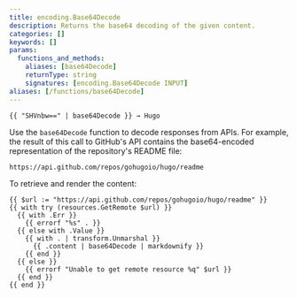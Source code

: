 ```yaml
---
title: encoding.Base64Decode
description: Returns the base64 decoding of the given content.
categories: []
keywords: []
params:
  functions_and_methods:
    aliases: [base64Decode]
    returnType: string
    signatures: [encoding.Base64Decode INPUT]
aliases: [/functions/base64Decode]
---
```


```go-html-template
{{ "SHVnbw==" | base64Decode }} → Hugo
```

Use the `base64Decode` function to decode responses from APIs. For example, the result of this call to GitHub's API contains the base64-encoded representation of the repository's README file:

```text
https://api.github.com/repos/gohugoio/hugo/readme
```

To retrieve and render the content:

```go-html-template
{{ $url := "https://api.github.com/repos/gohugoio/hugo/readme" }}
{{ with try (resources.GetRemote $url) }}
  {{ with .Err }}
    {{ errorf "%s" . }}
  {{ else with .Value }}
    {{ with . | transform.Unmarshal }}
      {{ .content | base64Decode | markdownify }}
    {{ end }}
  {{ else }}
    {{ errorf "Unable to get remote resource %q" $url }}
  {{ end }}
{{ end }}
```
